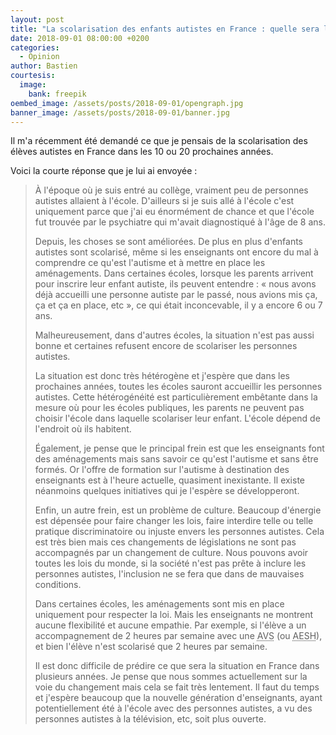 ```yaml
---
layout: post
title: "La scolarisation des enfants autistes en France : quelle sera la situation dans les prochaines années ?"
date: 2018-09-01 08:00:00 +0200
categories:
  - Opinion
author: Bastien
courtesis:
  image:
    bank: freepik
oembed_image: /assets/posts/2018-09-01/opengraph.jpg
banner_image: /assets/posts/2018-09-01/banner.jpg
---
```


Il m'a récemment été demandé ce que je pensais
de la scolarisation des élèves autistes en France dans les 10 ou 20 prochaines années.

Voici la courte réponse que je lui ai envoyée&nbsp;:

<blockquote>

À l'époque où je suis entré au collège, vraiment peu de
personnes autistes allaient à l'école. D'ailleurs si je suis allé à l'école c'est
uniquement parce que j'ai eu énormément de chance et que l'école fut trouvée par
le psychiatre qui m'avait diagnostiqué à l'âge de 8 ans.

Depuis, les choses se sont améliorées. De plus en plus d'enfants autistes sont 
scolarisé, même si les enseignants ont encore du mal à comprendre ce qu'est 
l'autisme et à mettre 
en place les aménagements.
Dans certaines écoles, lorsque les parents arrivent pour inscrire leur enfant 
autiste,  ils peuvent entendre&nbsp;: «&nbsp;nous avons déjà accueilli une personne autiste par 
le passé, nous avions mis ça, ça et ça en place, etc&nbsp;», ce qui était inconcevable, 
il y a encore 6 ou 7 ans.

Malheureusement, dans d'autres écoles, la situation n'est pas aussi bonne et certaines 
refusent encore de scolariser
 les personnes autistes.

La situation est donc très hétérogène et j'espère que dans les prochaines années, 
toutes les écoles sauront accueillir 
les personnes autistes. Cette hétérogénéité est particulièrement embêtante dans la 
mesure où pour les écoles publiques, les parents ne peuvent 
pas choisir l'école dans laquelle scolariser leur enfant. L'école dépend de l'endroit 
où ils habitent.

Également, je pense que le principal frein est que les enseignants font des 
aménagements mais sans savoir ce qu'est l'autisme et sans être 
formés. Or l'offre de formation sur l'autisme à destination des enseignants est à 
l'heure actuelle, quasiment inexistante.
Il existe néanmoins quelques initiatives qui je l'espère se développeront.

Enfin, un autre frein, est un problème de culture. Beaucoup d'énergie est dépensée pour 
faire changer les lois,
faire interdire telle ou telle pratique discriminatoire ou injuste envers les personnes 
autistes. Cela est très bien
mais ces changements de législations ne sont pas accompagnés par un changement de 
culture.
Nous pouvons avoir toutes les lois du monde, si la société 
n'est pas prête à inclure les personnes autistes, l'inclusion ne se fera que dans de 
mauvaises 
conditions.

Dans certaines écoles, les aménagements sont mis en place uniquement pour respecter la 
loi.
Mais les enseignants ne montrent aucune flexibilité et aucune empathie.
Par exemple, si l'élève a un accompagnement de 2 heures par 
semaine avec une <abbr title="Auxiliaire de Vie Scolaire">AVS</abbr> (ou <abbr 
title="Accompagnants des Élèves en Situation de Handicap">AESH</abbr>), et bien l'élève 
n'est scolarisé que 2 heures par semaine.

Il est donc difficile de prédire ce que sera la situation en France dans plusieurs 
années. Je pense que nous sommes actuellement sur la voie du changement mais cela se 
fait très lentement. Il faut du temps et j'espère beaucoup que la nouvelle génération 
d'enseignants, ayant potentiellement été à l'école
avec des personnes autistes, a vu des personnes autistes à la télévision, etc, soit 
plus ouverte.

</blockquote>
